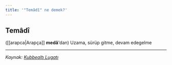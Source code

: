 ```yaml
---
title: '"Temâdî" ne demek?'
---
```


## Temâdî
([[arapca|Arapça]] **medâ**'dan) Uzama, sürüp gitme, devam edegelme

---
*Kaynak: [Kubbealtı Lugatı](https://www.lugatim.com/s/Temâdî)*